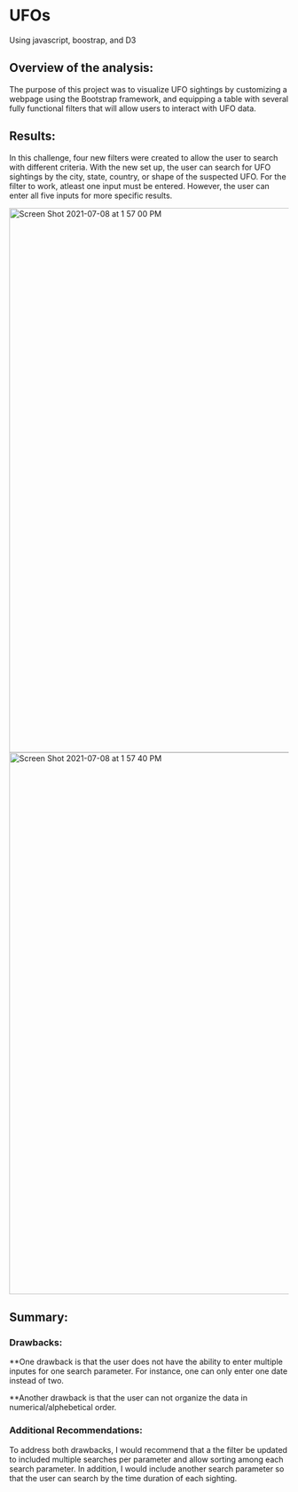 # UFOs
Using javascript, boostrap, and D3

## Overview of the analysis:
The purpose of this project was to visualize UFO sightings by customizing a webpage using the Bootstrap framework, and equipping a table with several fully functional filters that will allow users to interact with UFO data.

## Results:

In this challenge, four new filters were created to allow the user to search with different criteria. With the new set up, the user can search for UFO sightings by the city, state, country, or shape of the suspected UFO. For the filter to work, atleast one input must be entered. However, the user can enter all five inputs for more specific results. 

<img width="981" alt="Screen Shot 2021-07-08 at 1 57 00 PM" src="https://user-images.githubusercontent.com/82424250/124977366-02fcc180-dff6-11eb-9e5f-e40d680d60b2.png">

<img width="976" alt="Screen Shot 2021-07-08 at 1 57 40 PM" src="https://user-images.githubusercontent.com/82424250/124977381-05f7b200-dff6-11eb-94b3-d6badf48eb0b.png">

## Summary:

### Drawbacks:

**One drawback is that the user does not have the ability to enter multiple inputes for one search parameter. For instance, one can only enter one date instead of two. 

**Another drawback is that the user can not organize the data in numerical/alphebetical order.

### Additional Recommendations:

To address both drawbacks, I would recommend that a the filter be updated to included multiple searches per parameter and allow sorting among each search parameter. In addition, I would include another search parameter so that the user can search by the time duration of each sighting. 
